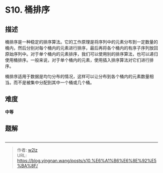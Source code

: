 # S10. 桶排序


<!--more-->

## 描述

桶排序是一种稳定的排序算法。它的工作原理是将序列中的元素分布到一定数量的桶内，然后分别对每个桶内的元素进行排序，最后再将各个桶内的有序子序列放回原始序列中。对于单个桶内的元素排序，我们可以使用别的排序算法，也可以递归使用桶排序。一般来说，对于单个桶内的元素，使用插入排序算法对它们进行排序。

桶排序适用于数据是均匀分布的情况，这样可以让分布到各个桶内的元素数量相当。而不是被集中分配到其中一个桶或几个桶。

## 难度

**中等**

## 题解

```java

```


---

> 作者: [w2lz](https://github.com/w2lz)  
> URL: https://blog.yingnan.wang/posts/s10.%E6%A1%B6%E6%8E%92%E5%BA%8F/  

